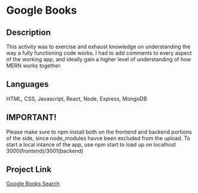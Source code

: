 # Google Books

## Description
This activity was to exercise and exhaust knowledge on understanding the way a fully functioning code works. I had to add comments to every aspect of the working app, and ideally gain a higher level of understanding of how MERN works together. 

## Languages
HTML, CSS, Javascript, React, Node, Express, MongoDB

## IMPORTANT!
Please make sure to npm install both on the frontend and backend portions of the side, since node_modules havve been excluded from the upload. To start a local intance of the app, use npm start to load up on localhost 3000(frontend)/3001(backend)

## Project Link
[Google Books Search](https://ap-googlebooks.herokuapp.com/)
